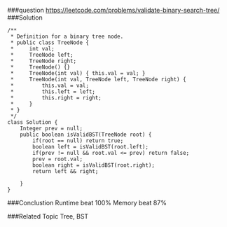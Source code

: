 ###question
https://leetcode.com/problems/validate-binary-search-tree/
###Solution
```
/**
 * Definition for a binary tree node.
 * public class TreeNode {
 *     int val;
 *     TreeNode left;
 *     TreeNode right;
 *     TreeNode() {}
 *     TreeNode(int val) { this.val = val; }
 *     TreeNode(int val, TreeNode left, TreeNode right) {
 *         this.val = val;
 *         this.left = left;
 *         this.right = right;
 *     }
 * }
 */
class Solution {
    Integer prev = null;
    public boolean isValidBST(TreeNode root) {
        if(root == null) return true;
        boolean left = isValidBST(root.left);
        if(prev != null && root.val <= prev) return false;
        prev = root.val;
        boolean right = isValidBST(root.right);
        return left && right;
        
    }
}
```

###Conclustion
Runtime beat 100%
Memory beat 87%

###Related Topic
Tree, BST